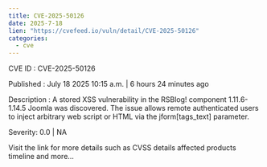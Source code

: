 ```yaml
--- 
title: CVE-2025-50126
date: 2025-7-18
lien: "https://cvefeed.io/vuln/detail/CVE-2025-50126"
categories:
  - cve
---
```


CVE ID : CVE-2025-50126

Published :  July 18
2025
10:15 a.m. | 6 hours
24 minutes ago

Description : A stored XSS vulnerability in the RSBlog! component 1.11.6-1.14.5 Joomla was discovered. The issue allows remote authenticated users to inject arbitrary web script or HTML via the jform[tags_text] parameter.

Severity: 0.0 | NA

Visit the link for more details
such as CVSS details
affected products
timeline
and more...

